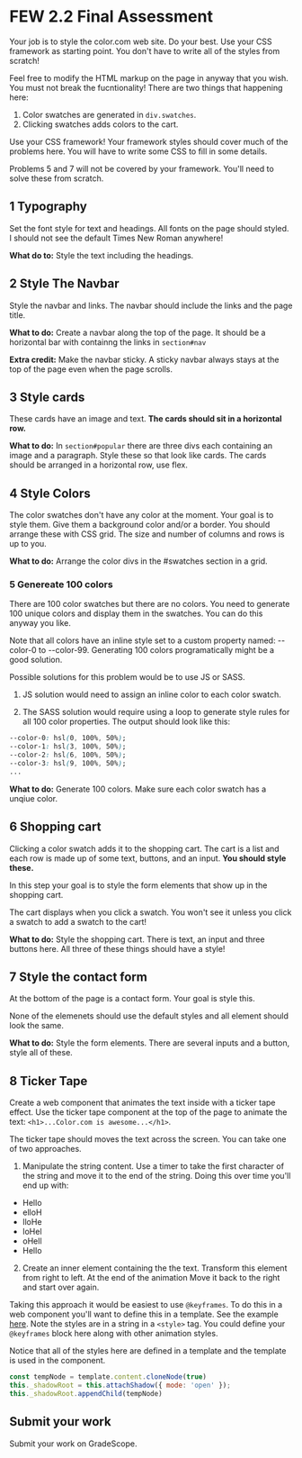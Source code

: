 # FEW 2.2 Final Assessment 

Your job is to style the color.com web site. Do your best. Use your CSS framework as starting point. You don't have to write all of the styles from scratch! 

Feel free to modify the HTML markup on the page in anyway that you wish. You must not break the fucntionality! There are two things that happening here: 

1. Color swatches are generated in `div.swatches`. 
2. Clicking swatches adds colors to the cart. 

Use your CSS framework! Your framework styles should cover much of the problems here. You will have to write some CSS to fill in some details.

Problems 5 and 7 will not be covered by your framework. You'll need to solve these from scratch. 

## 1 Typography

Set the font style for text and headings. All fonts on the page should styled. I should not see the default Times New Roman anywhere! 

**What do to:** Style the text including the headings. 

## 2 Style The Navbar 

Style the navbar and links. The navbar should include the links and the page title.

**What to do:** Create a navbar along the top of the page. It should be a horizontal bar with containng the links in `section#nav`

**Extra credit:** Make the navbar sticky. A sticky navbar always stays at the top of the page even when the page scrolls. 

## 3 Style cards 

These cards have an image and text. **The cards should sit in a horizontal row.** 

**What to do:** In `section#popular` there are three divs each containing an image and a paragraph. Style these so that look like cards. The cards should be arranged in a horizontal row, use flex. 

## 4 Style Colors

The color swatches don't have any color at the moment. Your goal is to style them. Give them a background color and/or a border. You should arrange these with CSS grid. The size and number of columns and rows is up to you. 

**What to do:** Arrange the color divs in the #swatches section in a grid. 

### 5 Genereate 100 colors

There are 100 color swatches but there are no colors. You need to generate 100 unique colors and display them in the swatches. You can do this anyway you like. 

Note that all colors have an inline style set to a custom property named: --color-0 to --color-99. Generating 100 colors programatically might be a good solution. 

Possible solutions for this problem would be to use JS or SASS. 

1) JS solution would need to assign an inline color to each color swatch. 

2) The SASS solution would require using a loop to generate style rules for all 100 color properties. The output should look like this: 

```CSS
--color-0: hsl(0, 100%, 50%);
--color-1: hsl(3, 100%, 50%);
--color-2: hsl(6, 100%, 50%);
--color-3: hsl(9, 100%, 50%);
...
```

**What to do:** Generate 100 colors. Make sure each color swatch has a unqiue color. 

## 6 Shopping cart 

Clicking a color swatch adds it to the shopping cart. The cart is a list and each row is made up of some text, buttons, and an input. **You should style these.**

In this step your goal is to style the form elements that show up in the shopping cart. 

The cart displays when you click a swatch. You won't see it unless you click a swatch to add a swatch to the cart! 

**What to do:** Style the shopping cart. There is text, an input and three buttons here. All three of these things should have a style! 

## 7 Style the contact form

At the bottom of the page is a contact form. Your goal is style this. 

None of the elemenets should use the default styles and all element should look the same. 

**What to do:** Style the form elements. There are several inputs and a button, style all of these. 

## 8 Ticker Tape 

Create a web component that animates the text inside with a ticker tape effect. Use the ticker tape component at the top of the page to animate the text: `<h1>...Color.com is awesome...</h1>`. 

The ticker tape should moves the text across the screen. You can take one of two approaches. 

1) Manipulate the string content. Use a timer to take the first character of the string and move it to the end of the string. Doing this over time you'll end up with: 

- Hello
- elloH
- lloHe
- loHel
- oHell
- Hello

2) Create an inner element containing the the text. Transform this element from right to left. At the end of the animation Move it back to the right and start over again.

Taking this approach it would be easiest to use `@keyframes`. To do this in a web component you'll want to define this in a template. See the example [here](https://github.com/Make-School-Labs/simple-component/blob/master/simple-components-templates/01-counter-template/fancy-counter.js). Note the styles are in a string in a `<style>` tag. You could define your `@keyframes` block here along with other animation styles.

Notice that all of the styles here are defined in a template and the template is used in the component. 

```js
const tempNode = template.content.cloneNode(true)
this._shadowRoot = this.attachShadow({ mode: 'open' });
this._shadowRoot.appendChild(tempNode)
```

## Submit your work

Submit your work on GradeScope. 
